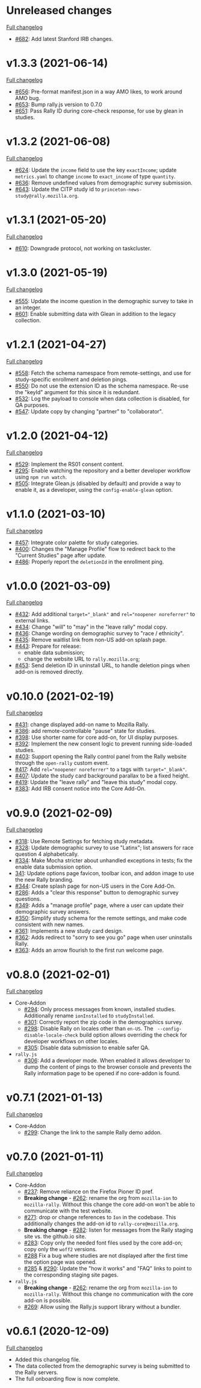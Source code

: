 # Unreleased changes

[Full changelog](https://github.com/mozilla-rally/core-addon/compare/v1.3.3...master)
* [#682](https://github.com/mozilla-rally/rally-core-addon/pull/682): Add latest Stanford IRB changes.

# v1.3.3 (2021-06-14)

[Full changelog](https://github.com/mozilla-rally/core-addon/compare/v1.3.2...v1.3.3)

* [#656](https://github.com/mozilla-rally/rally-core-addon/pull/656): Pre-format manifest.json in a way AMO likes, to work around AMO bug.
* [#653](https://github.com/mozilla-rally/rally-core-addon/pull/653): Bump rally.js version to 0.7.0
* [#651](https://github.com/mozilla-rally/rally-core-addon/pull/651): Pass Rally ID during core-check response, for use by glean in studies.

# v1.3.2 (2021-06-08)

[Full changelog](https://github.com/mozilla-rally/core-addon/compare/v1.3.1...v1.3.2)

* [#624](https://github.com/mozilla-rally/rally-core-addon/pull/624): Update the `income` field to use the key `exactIncome`; update `metrics.yaml` to change `income` to `exact_income` of type `quantity`.
* [#636](https://github.com/mozilla-rally/rally-core-addon/pull/636): Remove undefined values from demographic survey submission.
* [#643](https://github.com/mozilla-rally/rally-core-addon/pull/643): Update the CITP study id to `princeton-news-study@rally.mozilla.org`.

# v1.3.1 (2021-05-20)

[Full changelog](https://github.com/mozilla-rally/core-addon/compare/v1.3.0...v1.3.1)

* [#610](https://github.com/mozilla-rally/rally-core-addon/pull/610): Downgrade protocol, not working on taskcluster.

# v1.3.0 (2021-05-19)

[Full changelog](https://github.com/mozilla-rally/core-addon/compare/v1.2.1...v1.3.0)

* [#555](https://github.com/mozilla-rally/rally-core-addon/pull/555): Update the income question in the demographic survey to take in an integer.
* [#601](https://github.com/mozilla-rally/rally-core-addon/pull/601): Enable submitting data with Glean in addition to the legacy collection.

# v1.2.1 (2021-04-27)

[Full changelog](https://github.com/mozilla-rally/core-addon/compare/v1.2.0...v1.2.1)

* [#558](https://github.com/mozilla-rally/rally-core-addon/pull/558): Fetch the schema namespace from remote-settings, and use for study-specific enrollment and deletion pings.
* [#550](https://github.com/mozilla-rally/rally-core-addon/pull/550): Do not use the extension ID as the schema namespace. Re-use the "keyId" argument for this since it is redundant.
* [#532](https://github.com/mozilla-rally/rally-core-addon/pull/532): Log the payload to console when data collection is disabled, for QA purposes.
* [#547](https://github.com/mozilla-rally/rally-core-addon/pull/547): Update copy by changing "partner" to "collaborator".
# v1.2.0 (2021-04-12)

[Full changelog](https://github.com/mozilla-rally/core-addon/compare/v1.1.0...v1.2.0)

* [#529](https://github.com/mozilla-rally/rally-core-addon/pull/529): Implement the RS01 consent content.
* [#295](https://github.com/mozilla-rally/rally-core-addon/pull/295): Enable watching the repository and a better developer workflow using `npm run watch`.
* [#505](https://github.com/mozilla-rally/rally-core-addon/pull/505): Integrate Glean.js (disabled by default) and provide a way to enable it, as a developer, using the `config-enable-glean` option.

# v1.1.0 (2021-03-10)

[Full changelog](https://github.com/mozilla-rally/core-addon/compare/v1.0.0...v1.1.0)

* [#457](https://github.com/mozilla-rally/rally-core-addon/pull/457): Integrate color palette for study categories.
* [#400](https://github.com/mozilla-rally/rally-core-addon/pull/400):  Changes the "Manage Profile" flow to redirect back to the "Current Studies" page after update.
* [#486](https://github.com/mozilla-rally/rally-core-addon/pull/486): Properly report the `deletionId` in the enrollment ping.

# v1.0.0 (2021-03-09)

[Full changelog](https://github.com/mozilla-rally/core-addon/compare/v0.10.0...v1.0.0)

* [#432](https://github.com/mozilla-rally/rally-core-addon/pull/432): Add additional `target="_blank"` and `rel="noopener noreferrer"` to external links.
* [#434](https://github.com/mozilla-rally/rally-core-addon/pull/434): Change "will" to "may" in the "leave rally" modal copy.
* [#436](https://github.com/mozilla-rally/rally-core-addon/pull/436/): Change wording on demographic survey to "race / ethnicity".
* [#435](https://github.com/mozilla-rally/rally-core-addon/pull/435): Remove waitlist link from non-US add-on splash page.
* [#443](https://github.com/mozilla-rally/rally-core-addon/pull/443): Prepare for release:
  * enable data submission;
  * change the website URL to `rally.mozilla.org`;
* [#453](https://github.com/mozilla-rally/rally-core-addon/pull/453): Send deletion ID in uninstall URL, to handle deletion pings when add-on is removed directly.

# v0.10.0 (2021-02-19)

[Full changelog](https://github.com/mozilla-rally/core-addon/compare/v0.9.0...v0.10.0)

* [#431](https://github.com/mozilla-rally/rally-core-addon/pull/431): change displayed add-on name to Mozilla Rally.
* [#386](https://github.com/mozilla-rally/rally-core-addon/pull/386): add remote-controllable "pause" state for studies.
* [#398](https://github.com/mozilla-rally/rally-core-addon/pull/398): Use shorter name for core add-on, for UI display purposes.
* [#392](https://github.com/mozilla-rally/rally-core-addon/pull/392): Implement the new consent logic to prevent running side-loaded studies.
* [#403](https://github.com/mozilla-rally/rally-core-addon/pull/403): Support opening the Rally control panel from the Rally website through the `open-rally` custom event.
* [#417](https://github.com/mozilla-rally/rally-core-addon/pull/417): Add `rel="noopener noreferrer"` to `a` tags with `target="_blank"`.
* [#407](https://github.com/mozilla-rally/rally-core-addon/pull/407): Update the study card background parallax to be a fixed height.
* [#419](https://github.com/mozilla-rally/rally-core-addon/pull/419): Update the "leave rally" and "leave this study" modal copy.
* [#383](https://github.com/mozilla-rally/rally-core-addon/pull/383): Add IRB consent notice into the Core Add-On.

# v0.9.0 (2021-02-09)

[Full changelog](https://github.com/mozilla-rally/core-addon/compare/v0.8.0...v0.9.0)

* [#318](https://github.com/mozilla-rally/rally-core-addon/pull/311): Use Remote Settings for fetching study metadata.
* [#328](https://github.com/mozilla-rally/rally-core-addon/pull/328): Update demographic survey to use "Latinx"; list answers for race question 4 alphabetically.
* [#334](https://github.com/mozilla-rally/rally-core-addon/pull/334): Make Mocha stricter about unhandled exceptions in tests; fix the enable data submission option.
 * [341](https://github.com/mozilla-rally/rally-core-addon/pull/341): Update options page favicon, toolbar icon, and addon image to use the new Rally branding.
* [#344](https://github.com/mozilla-rally/rally-core-addon/pull/344): Create splash page for non-US users in the Core Add-On.
* [#286](https://github.com/mozilla-rally/core-addon/pull/286): Adds a "clear this response" button to demographic survey questions.
* [#349](https://github.com/mozilla-rally/core-addon/pull/349): Adds a "manage profile" page, where a user can update their demographic survey answers.
* [#350](https://github.com/mozilla-rally/rally-core-addon/pull/350): Simplify study schema for the remote settings, and make code consistent with new names.
* [#361](https://github.com/mozilla-rally/rally-core-addon/pull/361): Implements a new study card design.
* [#362](https://github.com/mozilla-rally/rally-core-addon/pull/362): Adds redirect to "sorry to see you go" page when user uninstalls Rally.
* [#363](https://github.com/mozilla-rally/rally-core-addon/pull/363): Adds an arrow flourish to the first run welcome page.

# v0.8.0 (2021-02-01)

[Full changelog](https://github.com/mozilla-rally/core-addon/compare/v0.7.1...v0.8.0)

* Core-Addon
  * [#294](https://github.com/mozilla-rally/core-addon/pull/294): Only process messages from known, installed studies. Additionally rename `ionInstalled` to `studyInstalled`.
  * [#301](https://github.com/mozilla-rally/core-addon/pull/301): Correctly report the zip code in the demographics survey.
  * [#298](https://github.com/mozilla-rally/core-addon/pull/298): Disable Rally on locales other than `en-US`. The ` --config-disable-locale-check` build option allows overriding the check for developer workflows on other locales.
  * [#305](https://github.com/mozilla-rally/core-addon/pull/305): Disable data submission to enable safer QA.
* `rally.js`
  * [#306](https://github.com/mozilla-rally/core-addon/pull/306): Add a developer mode. When enabled it allows developer to dump the content of pings to the browser console and prevents the Rally information page to be opened if no core-addon is found.

# v0.7.1 (2021-01-13)

[Full changelog](https://github.com/mozilla-rally/core-addon/compare/v0.7.0...v0.7.1)

* Core-Addon
  * [#299](https://github.com/mozilla-rally/core-addon/pull/299): Change the link to the sample Rally demo addon.

# v0.7.0 (2021-01-11)

[Full changelog](https://github.com/mozilla-rally/core-addon/compare/v0.6.1...v0.7.0)

* Core-Addon
  * [#237](https://github.com/mozilla-rally/core-addon/pull/237): Remove reliance on the Firefox Pioner ID pref.
  * **Breaking change** - [#262](https://github.com/mozilla-rally/core-addon/pull/262): rename the org from `mozilla-ion` to `mozilla-rally`. Without this change the core add-on won't be able to communicate with the test website.
  * [#271](https://github.com/mozilla-rally/core-addon/pull/271): drop or change references to `Ion` in the codebase. This additionally changes the add-on id to `rally-core@mozilla.org`.
  * **Breaking change** - [#282](https://github.com/mozilla-rally/core-addon/pull/282): listen for messages from the Rally staging site vs. the github.io site.
  * [#283](https://github.com/mozilla-rally/core-addon/pull/283): Copy only the needed font files used by the core add-on; copy only the `woff2` versions.
  * [#288](https://github.com/mozilla-rally/core-addon/pull/288) Fix a bug where studies are not displayed after the first time the option page was opened.
  * [#285](https://github.com/mozilla-rally/core-addon/pull/285) & [#290](https://github.com/mozilla-rally/core-addon/pull/290): Update the "how it works" and "FAQ" links to point to the corresponding staging site pages.
* `rally.js`
  * **Breaking change** - [#262](https://github.com/mozilla-rally/core-addon/pull/262): rename the org from `mozilla-ion` to `mozilla-rally`. Without this change no communication with the core add-on is possible.
  * [#269](https://github.com/mozilla-rally/core-addon/pull/269): Allow using the Rally.js support library without a bundler.

# v0.6.1 (2020-12-09)

[Full changelog](https://github.com/mozilla-rally/core-addon/compare/v0.6.0...v0.7.0)

* Added this changelog file.
* The data collected from the demographic survey is being submitted to the Rally servers.
* The full onboarding flow is now complete.
